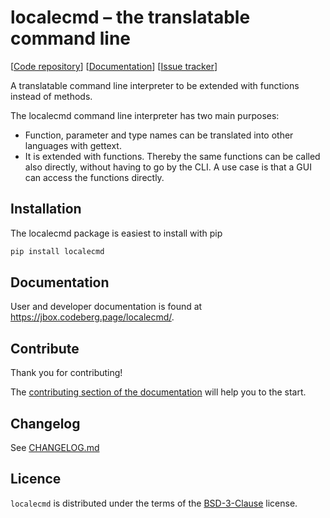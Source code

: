 # localecmd – the translatable command line
[[Code repository](https://codeberg.org/jbox/localecmd)] 
[[Documentation](https://jbox.codeberg.page/localecmd/)] 
[[Issue tracker](https://codeberg.org/jbox/localecmd/issues)]

A translatable command line interpreter to be extended with functions instead of methods. 

The localecmd command line interpreter has two main purposes:
- Function, parameter and type names can be translated into other languages with gettext.
- It is extended with functions. Thereby the same functions can be called also directly, 
without having to go by the CLI. A use case is that a GUI can access the functions directly.

## Installation
The localecmd package is easiest to install with pip
```bash
pip install localecmd
```

## Documentation
User and developer documentation is found at https://jbox.codeberg.page/localecmd/.


## Contribute
Thank you for contributing!

The [contributing section of the documentation](https://jbox.codeberg.page/localecmd/contribution)
 will help you to the start.


## Changelog
See [CHANGELOG.md](CHANGELOG.md)

## Licence

`localecmd` is distributed under the terms of the [BSD-3-Clause](https://spdx.org/licenses/BSD-3-Clause.html) license.

